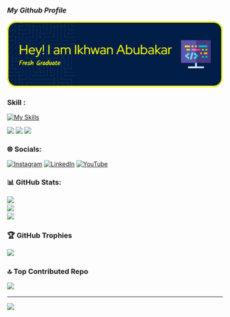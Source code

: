### ***My Github Profile***

![Ikhwan Abubakar](img/image-header2.png)


### Skill :
[![My Skills](https://skillicons.dev/icons?i=html,css,php,&theme=dark)](https://skillicons.dev)

<img src="https://img.shields.io/badge/ChatGPT-74aa9c?style=for-the-badge&logo=openai&logoColor=white" />
<img src="https://img.shields.io/badge/Canva-%2300C4CC.svg?&style=for-the-badge&logo=Canva&logoColor=white" />
<img src="https://img.shields.io/badge/Microsoft_Office-D83B01?style=for-the-badge&logo=microsoft-office&logoColor=white" />

<!-- <img src="https://img.shields.io/badge/ChatGPT-74aa9c?style=for-the-badge&logo=openai&logoColor=white" />
<img src="https://img.shields.io/badge/Canva-%2300C4CC.svg?&style=for-the-badge&logo=Canva&logoColor=white" />
<img src="https://img.shields.io/badge/Microsoft_Office-D83B01?style=for-the-badge&logo=microsoft-office&logoColor=white" />

### Connect with me
![https://instagram.com/ikhwanabubakar05](https://img.shields.io/badge/Instagram-E4405F?style=for-the-badge&logo=instagram&logoColor=white)


### My Github Stats
[![Ikhwan Abubakar GitHub stats](https://github-readme-stats.vercel.app/api?username=ikhwanabubakar&show_icons=true&theme=yeblu)](https://github.com/IkhwanAbubakar/github-readme-stats) -->


### 🌐 Socials:
[![Instagram](https://img.shields.io/badge/Instagram-%23E4405F.svg?logo=Instagram&logoColor=white)](https://instagram.com/ikhwanabubakar05) [![LinkedIn](https://img.shields.io/badge/LinkedIn-%230077B5.svg?logo=linkedin&logoColor=white)](https://linkedin.com/in/IkhwanAbubakar) [![YouTube](https://img.shields.io/badge/YouTube-%23FF0000.svg?logo=YouTube&logoColor=white)](https://youtube.com/@ikhanabubakar) 
### 📊 GitHub Stats:
![](https://github-readme-stats.vercel.app/api?username=ikhwanabubakar&theme=yeblu&hide_border=false&include_all_commits=false&count_private=false)<br/>
![](https://nirzak-streak-stats.vercel.app/?user=ikhwanabubakar&theme=yeblu&hide_border=false)<br/>
![](https://github-readme-stats.vercel.app/api/top-langs/?username=ikhwanabubakar&theme=yeblu&hide_border=false&include_all_commits=false&count_private=false&layout=compact)

### 🏆 GitHub Trophies
![](https://github-profile-trophy.vercel.app/?username=ikhwanabubakar&theme=radical&no-frame=false&no-bg=true&margin-w=4)

### 🔝 Top Contributed Repo
![](https://github-contributor-stats.vercel.app/api?username=ikhwanabubakar&limit=5&theme=yeblu&combine_all_yearly_contributions=true)

---
[![](https://visitcount.itsvg.in/api?id=ikhwanabubakar&icon=0&color=0)](https://visitcount.itsvg.in)

<!-- Proudly created with GPRM ( https://gprm.itsvg.in ) -->



